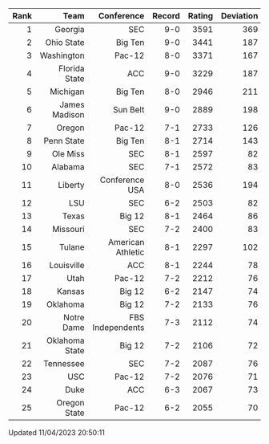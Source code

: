 | Rank  | Team                 | Conference           | Record   | Rating | Deviation |
| ---:  | ---:                 | ---:                 | ---:     | ---:   | ---:      |
| 1     | Georgia              | SEC                  | 9-0      | 3591   | 369       |
| 2     | Ohio State           | Big Ten              | 9-0      | 3441   | 187       |
| 3     | Washington           | Pac-12               | 8-0      | 3371   | 167       |
| 4     | Florida State        | ACC                  | 9-0      | 3229   | 187       |
| 5     | Michigan             | Big Ten              | 8-0      | 2946   | 211       |
| 6     | James Madison        | Sun Belt             | 9-0      | 2889   | 198       |
| 7     | Oregon               | Pac-12               | 7-1      | 2733   | 126       |
| 8     | Penn State           | Big Ten              | 8-1      | 2714   | 143       |
| 9     | Ole Miss             | SEC                  | 8-1      | 2597   | 82        |
| 10    | Alabama              | SEC                  | 7-1      | 2572   | 83        |
| 11    | Liberty              | Conference USA       | 8-0      | 2536   | 194       |
| 12    | LSU                  | SEC                  | 6-2      | 2503   | 82        |
| 13    | Texas                | Big 12               | 8-1      | 2464   | 86        |
| 14    | Missouri             | SEC                  | 7-2      | 2400   | 83        |
| 15    | Tulane               | American Athletic    | 8-1      | 2297   | 102       |
| 16    | Louisville           | ACC                  | 8-1      | 2244   | 78        |
| 17    | Utah                 | Pac-12               | 7-2      | 2212   | 76        |
| 18    | Kansas               | Big 12               | 6-2      | 2147   | 74        |
| 19    | Oklahoma             | Big 12               | 7-2      | 2133   | 76        |
| 20    | Notre Dame           | FBS Independents     | 7-3      | 2112   | 74        |
| 21    | Oklahoma State       | Big 12               | 7-2      | 2106   | 72        |
| 22    | Tennessee            | SEC                  | 7-2      | 2087   | 76        |
| 23    | USC                  | Pac-12               | 7-2      | 2076   | 71        |
| 24    | Duke                 | ACC                  | 6-3      | 2067   | 73        |
| 25    | Oregon State         | Pac-12               | 6-2      | 2055   | 70        |

Updated 11/04/2023 20:50:11
